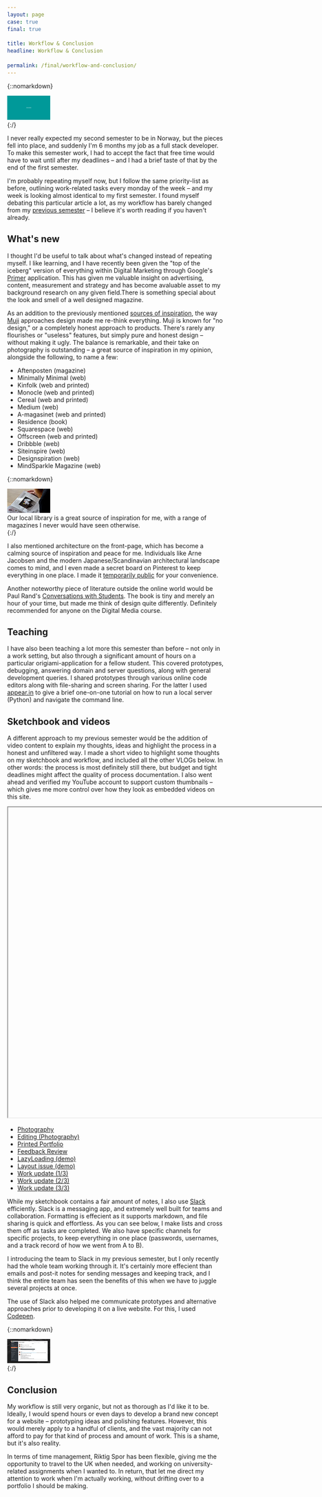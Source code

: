 ```yaml
---
layout: page
case: true
final: true

title: Workflow & Conclusion
headline: Workflow & Conclusion

permalink: /final/workflow-and-conclusion/
---
```


{::nomarkdown}
<div class="contain">
	<img src="/../img/final/work-lq.gif" data-src="/../img/final/work.gif" alt="Workflow" class="lazy lazyload fade wait">
</div>
{:/}

<div class="div"></div>

<p class="lead">I never really expected my second semester to be in Norway, but the pieces fell into place, and suddenly I'm 6 months my job as a full stack developer. To make this semester work, I had to accept the fact that free time would have to wait until after my deadlines – and I had a brief taste of that by the end of the first semester.</p>

I'm probably repeating myself now, but I follow the same priority-list as before, outlining work-related tasks every monday of the week – and my week is looking almost identical to my first semester. I found myself debating this particular article a lot, as my workflow has barely changed from my <a href="/workflow-and-sketchbook/">previous semester</a> – I believe it's worth reading if you haven't already.

<div class="div"></div>

## What's new

<p class="pull pull-left">I thought I'd be useful to talk about what's changed instead of repeating myself. I like learning, and I have recently been given the "top of the iceberg" version of everything within Digital Marketing through Google's <a href="http://www.yourprimer.com/" target="_blank">Primer</a> application. This has given me valuable insight on advertising, content, measurement and strategy and has become avaluable asset to my background research on any given field.<span>There is something special about the look and smell of a well designed magazine.</span></p>

As an addition to the previously mentioned <a href="/workflow-and-sketchbook/#inspiration-and-design-research">sources of inspiration</a>, the way <a href="http://www.muji.com/" target="_blank">Muji</a> approaches design made me re-think everything. Muji is known for "no design," or a completely honest approach to products. There's rarely any flourishes or "useless" features, but simply pure and honest design – without making it ugly. The balance is remarkable, and their take on photography is outstanding – a great source of inspiration in my opinion, alongside the following, to name a few:

<div class="div"></div>

<ul class="skill-list">
	<li>Aftenposten (magazine)</li>
	<li>Minimally Minimal (web)</li>
	<li>Kinfolk (web and printed)</li>
	<li>Monocle (web and printed)</li>
	<li>Cereal (web and printed)</li>
	<li>Medium (web)</li>
	<li>A-magasinet (web and printed)</li>
	<li>Residence (book)</li>
	<li>Squarespace (web)</li>
	<li>Offscreen (web and printed)</li>
	<li>Dribbble (web)</li>
	<li>Siteinspire (web)</li>
	<li>Designspiration (web)</li>
	<li>MindSparkle Magazine (web)</li>
</ul>

<div class="div"></div>

{::nomarkdown}
<div class="caption mid">
	<div class="contain">
		<img src="/../img/final/blur-lq.jpg" data-src="/../img/final/blur.jpg" alt="Workflow" class="lazy lazyload">
	</div>
	<span>Our local library is a great source of inspiration for me, with a range of magazines I never would have seen otherwise.</span>
</div>
{:/}

<div class="div"></div>

I also mentioned architecture on the front-page, which has become a calming source of inspiration and peace for me. Individuals like Arne Jacobsen and the modern Japanese/Scandinavian architectural landscape comes to mind, and I even made a secret board on Pinterest to keep everything in one place. I made it <a href="https://no.pinterest.com/magnusskare/architecture-interior/" target="_blank">temporarily public</a> for your convenience.

Another noteworthy piece of literature outside the online world would be Paul Rand's <a href="http://www.amazon.com/Paul-Rand-Conversations-Michael-Kroeger/dp/1568987250" target="_blank">Conversations with Students</a>. The book is tiny and merely an hour of your time, but made me think of design quite differently. Definitely recommended for anyone on the Digital Media course.

<div class="div"></div>

## Teaching

I have also been teaching a lot more this semester than before – not only in a work setting, but also through a significant amount of hours on a particular origiami-application for a fellow student. This covered prototypes, debugging, answering domain and server questions, along with general development queries. I shared prototypes through various online code editors along with file-sharing and screen sharing. For the latter I used <a href="https://appear.in/" target="_blank">appear.in</a> to give a brief one-on-one tutorial on how to run a local server (Python) and navigate the command line.

<div class="div"></div>

## Sketchbook and videos

A different approach to my previous semester would be the addition of video content to explain my thoughts, ideas and highlight the process in a honest and unfiltered way. I made a short video to highlight some thoughts on my sketchbook and workflow, and included all the other VLOGs below. In other words: the process is most definitely still there, but budget and tight deadlines might affect the quality of process documentation. I also went ahead and verified my YouTube account to support custom thumbnails – which gives me more control over how they look as embedded videos on this site.

<div class="div"></div>

<div class="contain">
	<div class="article-video fade wait" id="video">
		<iframe width="1280" height="720" data-src="https://www.youtube.com/embed/0j2uvW9SjWs?rel=0&amp;showinfo=0&amp;color=white" allowfullscreen class="lazy lazyload"></iframe>
	</div>
</div>

<div class="div"></div>

<ul class="skill-list">
	<li><a href="https://www.youtube.com/watch?v=LxeXftX5uo4" target="_blank">Photography</a></li>
	<li><a href="https://www.youtube.com/watch?v=2oSMrf6LHZY" target="_blank">Editing (Photography)</a></li>
	<li><a href="https://www.youtube.com/watch?v=2oSMrf6LHZY" target="_blank">Printed Portfolio</a></li>
	<li><a href="https://www.youtube.com/watch?v=m_Pn-1HegHI" target="_blank">Feedback Review</a></li>
	<li><a href="https://www.youtube.com/watch?v=4oInLchLMLs" target="_blank">LazyLoading (demo)</a></li>
	<li><a href="https://www.youtube.com/watch?v=fTWdSSj4Oc0" target="_blank">Layout issue (demo)</a></li>
	<li><a href="https://www.youtube.com/watch?v=q0H_heO6eaA" target="_blank">Work update (1/3)</a></li>
	<li><a href="https://www.youtube.com/watch?v=7br_yy62--0" target="_blank">Work update (2/3)</a></li>
	<li><a href="https://www.youtube.com/watch?v=2pmHa1i8Gig" target="_blank">Work update (3/3)</a></li>
</ul>

<div class="div"></div>

While my sketchbook contains a fair amount of notes, I also use <a href="https://slack.com/" target="_blank">Slack</a> efficiently. Slack is a messaging app, and extremely well built for teams and collaboration. Formatting is effecient as it supports markdown, and file sharing is quick and effortless. As you can see below, I make lists and cross them off as tasks are completed. We also have specific channels for specific projects, to keep everything in one place (passwords, usernames, and a track record of how we went from A to B).

I introducing the team to Slack in my previous semester, but I only recently had the whole team working through it. It's certainly more effecient than emails and post-it notes for sending messages and keeping track, and I think the entire team has seen the benefits of this when we have to juggle several projects at once.

The use of Slack also helped me communicate prototypes and alternative approaches prior to developing it on a live website. For this, I used <a href="http://codepen.io/" target="_blank">Codepen</a>.

<div class="div"></div>

{::nomarkdown}
<div class="caption mid">
	<div class="contain">
		<img src="/../img/final/slack-lq.png" data-src="/../img/final/slack.png" alt="Workflow" class="lazy lazyload fade wait">
	</div>
	<span></span>
</div>
{:/}

<div class="div"></div>

## Conclusion

My workflow is still very organic, but not as thorough as I'd like it to be. Ideally, I would spend hours or even days to develop a brand new concept for a website – prototyping ideas and polishing features. However, this would merely apply to a handful of clients, and the vast majority can not afford to pay for that kind of process and amount of work. This is a shame, but it's also reality.

In terms of time management, Riktig Spor has been flexible, giving me the opportunity to travel to the UK when needed, and working on university-related assignments when I wanted to. In return, that let me direct my attention to work when I'm actually working, without drifting over to a portfolio I should be making.